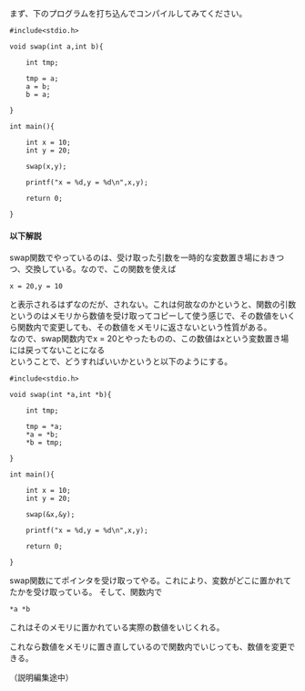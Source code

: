 まず、下のプログラムを打ち込んでコンパイルしてみてください。
```
#include<stdio.h>

void swap(int a,int b){
	
	int tmp;
	
	tmp = a;
	a = b;
	b = a;
	
}

int main(){
	
	int x = 10;
	int y = 20;
	
	swap(x,y);
	
	printf("x = %d,y = %d\n",x,y);
	
	return 0;
	
}
```
#### 以下解説
swap関数でやっているのは、受け取った引数を一時的な変数置き場におきつつ、交換している。なので、この関数を使えば
```
x = 20,y = 10
```
と表示されるはずなのだが、されない。これは何故なのかというと、関数の引数というのはメモリから数値を受け取ってコピーして使う感じで、その数値をいくら関数内で変更しても、その数値をメモリに返さないという性質がある。  
なので、swap関数内でx = 20とやったものの、この数値はxという変数置き場には戻ってないことになる  
ということで、どうすればいいかというと以下のようにする。

```
#include<stdio.h>

void swap(int *a,int *b){
	
	int tmp;
	
	tmp = *a;
	*a = *b;
	*b = tmp;
	
}

int main(){
	
	int x = 10;
	int y = 20;
	
	swap(&x,&y);
	
	printf("x = %d,y = %d\n",x,y);
	
	return 0;
	
}
```
swap関数にてポインタを受け取ってやる。これにより、変数がどこに置かれてたかを受け取っている。
そして、関数内で
```
*a *b
```
これはそのメモリに置かれている実際の数値をいじくれる。

これなら数値をメモリに置き直しているので関数内でいじっても、数値を変更できる。

（説明編集途中）
